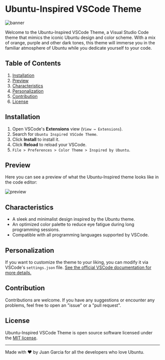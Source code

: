 # Ubuntu-Inspired VSCode Theme

![banner]([https://github.com/GrJuan/extension-theme-ubuntu/blob/9324009836049563acd7602c3ea1d44dfa21e2c5/icons/banner.png?raw=true](https://github.com/GrJuan/extension-theme-ubuntu/blob/3fa0fdc108197609dfec1d2232486691f4aad74e/icons/banner.png))

Welcome to the Ubuntu-Inspired VSCode Theme, a Visual Studio Code theme that mimics the iconic Ubuntu design and color scheme. With a mix of orange, purple and other dark tones, this theme will immerse you in the familiar atmosphere of Ubuntu while you dedicate yourself to your code.

## Table of Contents

1. [Installation](#Installation)
2. [Preview](#Preview)
3. [Characteristics](#Characteristics)
4. [Personalization](#Personalization)
5. [Contribution](#Contribution)
6. [License](#License)

## Installation

1. Open VSCode's **Extensions** view (`View → Extensions`).
2. Search for `Ubuntu Inspired VSCode Theme`.
3. Click **Install** to install it.
4. Click **Reload** to reload your VSCode.
5. `File > Preferences > Color Theme > Inspired by Ubuntu`.

## Preview

Here you can see a preview of what the Ubuntu-Inspired theme looks like in the code editor:

![preview](https://github.com/GrJuan/extension-theme-ubuntu/blob/9324009836049563acd7602c3ea1d44dfa21e2c5/icons/img.png?raw=true)

## Characteristics

- A sleek and minimalist design inspired by the Ubuntu theme.
- An optimized color palette to reduce eye fatigue during long programming sessions.
- Compatible with all programming languages supported by VSCode.

## Personalization

If you want to customize the theme to your liking, you can modify it via VSCode's `settings.json` file. [See the official VSCode documentation for more details.](https://code.visualstudio.com/docs/getstarted/themes#_customizing-a-color-theme)

## Contribution

Contributions are welcome. If you have any suggestions or encounter any problems, feel free to open an "issue" or a "pull request".

## License

Ubuntu-Inspired VSCode Theme is open source software licensed under the [MIT license](LICENSE.md).

---

Made with :heart: by Juan Garcia for all the developers who love Ubuntu.
